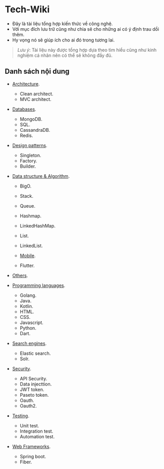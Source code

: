 # Tech-Wiki

- Đây là tài liệu tổng hợp kiến thức về công nghệ.
- Với mục đích lưu trữ cũng như chia sẽ cho những ai có ý định trau dồi thêm.
- Hy vọng nó sẽ giúp ích cho ai đó trong tương lai.

> *Lưu ý*: Tài liệu này được tổng hợp dựa theo tìm hiểu cũng như kinh nghiệm cá nhân nên có thể sẽ không đầy đủ.

## Danh sách nội dung

- [Architecture](./contents/architecture/).

  - Clean architect.
  - MVC architect.

- [Databases](./contents/databases/).

  - MongoDB.
  - SQL.
  - CassandraDB.
  - Redis.

- [Design patterns](./contents/design-patterns/).

  - Singleton.
  - Factory.
  - Builder.

- [Data structure & Algorithm](./contents/dsa/).

  - BigO.
  - Stack.
  - Queue.
  - Hashmap.
  - LinkedHashMap.
  - List.
  - LinkedList.

  - [Mobile](./contents/mobile/).

  - Flutter.

- [Others](./contents/others/).

- [Programming languages](./contents/programming-languages/).

  - Golang.
  - Java.
  - Kotlin.
  - HTML.
  - CSS.
  - Javascript.
  - Python.
  - Dart.

- [Search engines](./contents/search-engines/).

  - Elastic search.
  - Solr.

- [Security](./contents/security/).

  - API Security.
  - Data injecttion.
  - JWT token.
  - Paseto token.
  - Oauth.
  - Oauth2.

- [Testing](./contents/testing).

  - Unit test.
  - Integration test.
  - Automation test.

- [Web Frameworks](./contents/web-frameworks/).

  - Spring boot.
  - Fiber.
